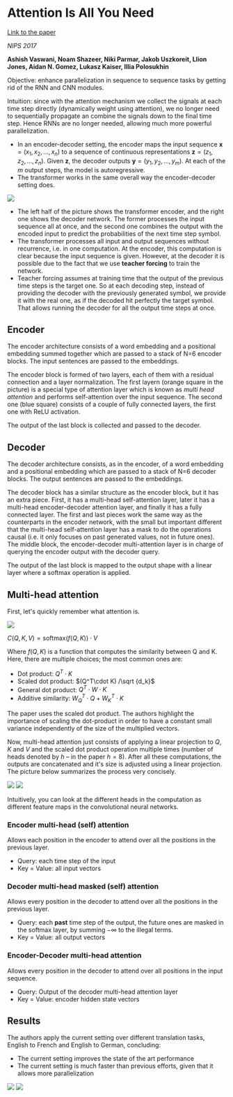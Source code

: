 # Attention Is All You Need

[Link to the paper](https://arxiv.org/abs/1706.03762)

*NIPS 2017*

**Ashish Vaswani, Noam Shazeer, Niki Parmar, Jakob Uszkoreit, Llion Jones, Aidan N. Gomez, Lukasz Kaiser, Illia Polosukhin**

Objective: enhance parallelization in sequence to sequence tasks by getting rid of the RNN and CNN modules.

Intuition: since with the attention mechanism we collect the signals at each time step directly (dynamically weight using attention), we no longer need to sequentially propagate an combine the signals down to the final time step. Hence RNNs are no longer needed, allowing much more powerful parallelization.

- In an encoder-decoder setting, the encoder maps the input sequence $\mathbf{x} = (x_1, x_2, ..., x_n)$ to a sequence of continuous representations $\mathbf{z} = (z_1, z_2, ..., z_n)$. Given $\mathbf{z}$, the decoder outputs $\mathbf{y} = (y_1, y_2, ..., y_m)$. At each of the $m$ output steps, the model is autoregressive.
- The transformer works in the same overall way the encoder-decoder setting does.

![](vaswani2017/architecture.png)

- The left half of the picture shows the transformer encoder, and the right one shows the decoder network. The former processes the input sequence all at once, and the second one combines the output with the encoded input to predict the probabilities of the next time step symbol.
- The transformer processes all input and output sequences without recurrence, i.e. in one computation. At the encoder, this computation is clear because the input sequence is given. However, at the decoder it is possible due to the fact that we use **teacher forcing** to train the network.
- Teacher forcing assumes at training time that the output of the previous time steps is the target one. So at each decoding step, instead of providing the decoder with the previously generated symbol, we provide it with the real one, as if the decoded hit perfectly the target symbol. That allows running the decoder for all the output time steps at once.

## Encoder
The encoder architecture consists of a word embedding and a positional embedding summed together which are passed to a stack of N=6 encoder blocks. The input sentences are passed to the embeddings.

The encoder block is formed of two layers, each of them with a residual connection and a layer normalization. The first layern (orange square in the picture) is a special type of attention layer which is known as *multi head attention* and performs self-attention over the input sequence. The second one (blue square) consists of a couple of fully connected layers, the first one with ReLU activation.

The output of the last block is collected and passed to the decoder.

## Decoder
The decoder architecture consists, as in the encoder, of a word embedding and a positional embedding which are passed to a stack of N=6 decoder blocks. The output sentences are passed to the embeddings.

The decoder block has a similar structure as the encoder block, but it has an extra piece. First, it has a multi-head self-attention layer, later it has a multi-head encoder-decoder attention layer, and finally it has a fully connected layer. The first and last pieces work the same way as the counterparts in the encoder network, with the small but important different that the multi-head self-attention layer has a mask to do the operations causal (i.e. it only focuses on past generated values, not in future ones). The middle block, the encoder-decoder multi-attention layer is in charge of querying the encoder output with the decoder query.

The output of the last block is mapped to the output shape with a linear layer where a softmax operation is applied.

## Multi-head attention
First, let's quickly remember what attention is.

![](vaswani2017/attention.png)

$C(Q,K,V) = \text{softmax}(f(Q, K)) \cdot V$

Where $f(Q, K)$ is a function that computes the similarity between Q and K. Here, there are multiple choices; the most common ones are:
- Dot product: $Q^T \cdot K$
- Scaled dot product: $(Q^T\cdot K) /\sqrt {d_k}$
- General dot product: $Q^T \cdot W \cdot K$
- Additive similarity: $W_Q^T \cdot Q + W_K^T\cdot K$

The paper uses the scaled dot product. The authors highlight the importance of scaling the dot-product in order to have a constant small variance independently of the size of the multiplied vectors.

Now, multi-head attention just consists of applying a linear projection to $Q$, $K$ and $V$ and the scaled dot product operation multiple times (number of heads denoted by $h$ – in the paper $h=8$). After all these computations, the outputs are concatenated and it's size is adjusted using a linear projection. The picture below summarizes the process very concisely.

![](vaswani2017/mh-attention.png)
![](vaswani2017/mh-details.png)

Intuitively, you can look at the different heads in the computation as different feature maps in the convolutional neural networks.

### Encoder multi-head (self) attention
Allows each position in the encoder to attend over all the positions in the previous layer.
- Query: each time step of the input
- Key = Value: all input vectors

### Decoder multi-head masked (self) attention
Allows every position in the decoder to attend over all the positions in the previous layer.
- Query: each **past** time step of the output, the future ones are masked in the softmax layer, by summing $-\infty$ to the illegal terms.
- Key = Value: all output vectors

### Encoder-Decoder multi-head attention
Allows every position in the decoder to attend over all positions in the input sequence.
- Query: Output of the decoder multi-head attention layer
- Key = Value: encoder hidden state vectors

## Results
The authors apply the current setting over different translation tasks, English to French and English to German, concluding:
- The current setting improves the state of the art performance
- The current setting is much faster than previous efforts, given that it allows more parallelization
  
![](vaswani2017/complexity.png)
![](vaswani2017/performance.png)

